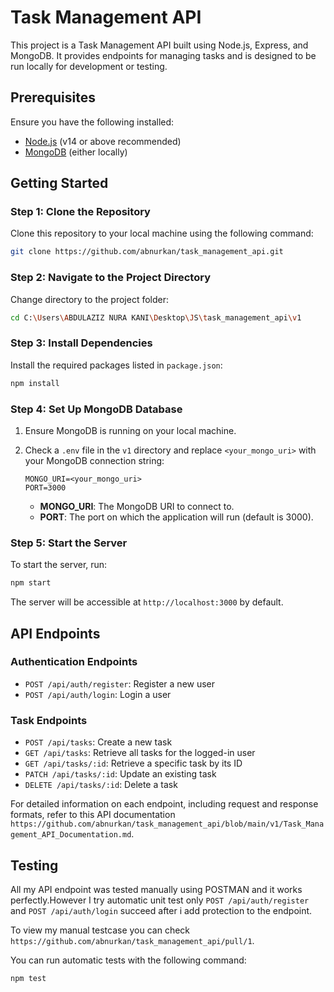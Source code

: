 
# Task Management API

This project is a Task Management API built using Node.js, Express, and MongoDB. It provides endpoints for managing tasks and is designed to be run locally for development or testing.

## Prerequisites

Ensure you have the following installed:

- [Node.js](https://nodejs.org/) (v14 or above recommended)
- [MongoDB](https://www.mongodb.com/try/download/community) (either locally)
## Getting Started

### Step 1: Clone the Repository

Clone this repository to your local machine using the following command:

```bash
git clone https://github.com/abnurkan/task_management_api.git
```

### Step 2: Navigate to the Project Directory

Change directory to the project folder:

```bash
cd C:\Users\ABDULAZIZ NURA KANI\Desktop\JS\task_management_api\v1
```

### Step 3: Install Dependencies

Install the required packages listed in `package.json`:

```bash
npm install
```

### Step 4: Set Up MongoDB Database

1. Ensure MongoDB is running on your local machine.
2. Check a `.env` file in the `v1` directory and replace `<your_mongo_uri>` with your MongoDB connection string:

   ```plaintext
   MONGO_URI=<your_mongo_uri>
   PORT=3000
   ```

   - **MONGO_URI**: The MongoDB URI to connect to.
   - **PORT**: The port on which the application will run (default is 3000).

### Step 5: Start the Server

To start the server, run:

```bash
npm start
```


The server will be accessible at `http://localhost:3000` by default.

## API Endpoints

### Authentication Endpoints

- `POST /api/auth/register`: Register a new user
- `POST /api/auth/login`: Login a user

### Task Endpoints

- `POST /api/tasks`: Create a new task
- `GET /api/tasks`: Retrieve all tasks for the logged-in user
- `GET /api/tasks/:id`: Retrieve a specific task by its ID
- `PATCH /api/tasks/:id`: Update an existing task
- `DELETE /api/tasks/:id`: Delete a task

For detailed information on each endpoint, including request and response formats, refer to this API documentation `https://github.com/abnurkan/task_management_api/blob/main/v1/Task_Management_API_Documentation.md`.

## Testing
All my API endpoint was tested manually using POSTMAN and it works perfectly.However I try automatic unit test only `POST /api/auth/register` and `POST /api/auth/login` succeed after i add protection to the endpoint.

To view my manual testcase you can check `https://github.com/abnurkan/task_management_api/pull/1`.

You can run automatic tests with the following command:

```bash
npm test
```
